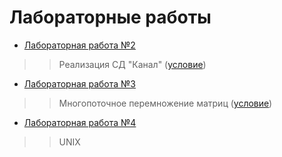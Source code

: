 # Лабораторные работы

+ [Лабораторная работа №2](https://github.com/liub0v/BSU-labs/tree/master/OS/bufferedChanel)

>> Реализация СД "Канал" ([условие](https://github.com/liub0v/BSU-labs/blob/master/OS/bufferedChanel/Channel(%D1%83%D1%81%D0%BB%D0%BE%D0%B2%D0%B8%D0%B5).pdf))

+ [Лабораторная работа №3](https://github.com/liub0v/BSU-labs/tree/master/OS/Matrix)

>> Многопоточное перемножение матриц ([условие](https://github.com/liub0v/BSU-labs/blob/master/OS/Matrix/%D0%9C%D0%B0%D1%82%D1%80%D0%B8%D1%86%D1%8B%20(%D1%83%D1%81%D0%BB%D0%BE%D0%B2%D0%B8%D0%B5).pdf))

+ [Лабораторная работа №4](https://github.com/liub0v/BSU-labs/blob/master/OS/Unix.pdf)

>> UNIX
